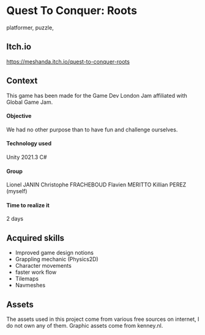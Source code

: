 # Quest To Conquer: Roots
platformer, puzzle, 

## Itch.io 
https://meshanda.itch.io/quest-to-conquer-roots
 
## Context
This game has been made for the Game Dev London Jam affiliated with Global Game Jam. 

#### Objective
We had no other purpose than to have fun and challenge ourselves.

#### Technology used
Unity 2021.3
C#

#### Group
Lionel JANIN
Christophe FRACHEBOUD
Flavien MERITTO
Killian PEREZ (myself)

#### Time to realize it
2 days

## Acquired skills
- Improved game design notions
- Grappling mechanic (Physics2D)
- Character movements
- faster work flow
- Tilemaps
- Navmeshes

## Assets
The assets used in this project come from various free sources on internet, I do not own any of them.
Graphic assets come from kenney.nl.
